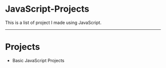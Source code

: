 # JavaScript-Projects

<p>This is a list of project I made using JavaScript.</p>
<hr>

<h1>Projects</h1>
<ul>
  <li><a src="/Basic_JavaScript_Projects">Basic JavaScript Projects</a></li>
</ul>
